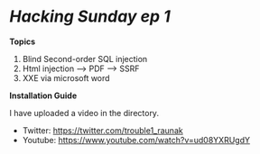 
*Hacking Sunday ep 1*
=====================

**Topics**

1. Blind Second-order SQL injection
2. Html injection --> PDF --> SSRF
3. XXE via microsoft word

**Installation Guide**

I have uploaded a video in the directory.

* Twitter: https://twitter.com/trouble1_raunak
* Youtube: https://www.youtube.com/watch?v=ud08YXRUgdY
